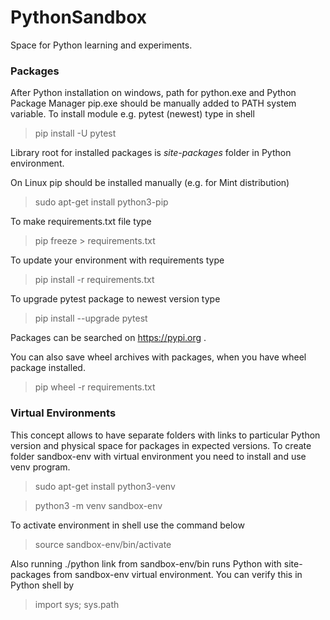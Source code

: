 # PythonSandbox
Space for Python learning and experiments.

### Packages
After Python installation on windows,
path for python.exe and Python Package Manager pip.exe
should be manually added to PATH system variable.
To install module e.g. pytest (newest) type in shell
> pip install -U pytest

Library root for installed packages is *site-packages* folder in Python environment.

On Linux pip should be installed manually (e.g. for Mint distribution)
> sudo apt-get install python3-pip

To make requirements.txt file type
> pip freeze > requirements.txt

To update your environment with requirements type
> pip install -r requirements.txt

To upgrade pytest package to newest version type
> pip install --upgrade pytest

Packages can be searched on https://pypi.org .

You can also save wheel archives with packages, when you have wheel package installed.
> pip wheel -r requirements.txt

### Virtual Environments
This concept allows to have separate folders with links to particular
Python version and physical space for packages in expected versions.
To create folder sandbox-env with virtual environment
you need to install and use venv program.
> sudo apt-get install python3-venv

> python3 -m venv sandbox-env

To activate environment in shell use the command below
> source sandbox-env/bin/activate

Also running ./python link from sandbox-env/bin runs Python with
site-packages from sandbox-env virtual environment.
You can verify this in Python shell by
> import sys; sys.path
